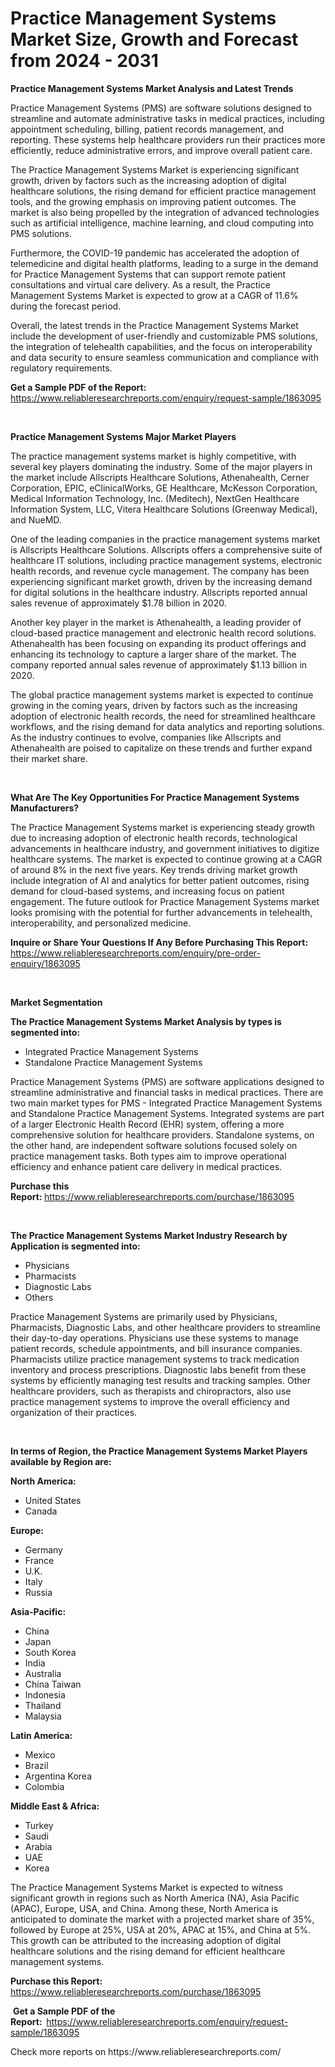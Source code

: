 <p><h1>Practice Management Systems Market Size, Growth and Forecast from 2024 - 2031</h1></p><p><strong>Practice Management Systems Market Analysis and Latest Trends</strong></p>
<p><p>Practice Management Systems (PMS) are software solutions designed to streamline and automate administrative tasks in medical practices, including appointment scheduling, billing, patient records management, and reporting. These systems help healthcare providers run their practices more efficiently, reduce administrative errors, and improve overall patient care.</p><p>The Practice Management Systems Market is experiencing significant growth, driven by factors such as the increasing adoption of digital healthcare solutions, the rising demand for efficient practice management tools, and the growing emphasis on improving patient outcomes. The market is also being propelled by the integration of advanced technologies such as artificial intelligence, machine learning, and cloud computing into PMS solutions.</p><p>Furthermore, the COVID-19 pandemic has accelerated the adoption of telemedicine and digital health platforms, leading to a surge in the demand for Practice Management Systems that can support remote patient consultations and virtual care delivery. As a result, the Practice Management Systems Market is expected to grow at a CAGR of 11.6% during the forecast period.</p><p>Overall, the latest trends in the Practice Management Systems Market include the development of user-friendly and customizable PMS solutions, the integration of telehealth capabilities, and the focus on interoperability and data security to ensure seamless communication and compliance with regulatory requirements.</p></p>
<p><strong>Get a Sample PDF of the Report:&nbsp;</strong> <a href="https://www.reliableresearchreports.com/enquiry/request-sample/1863095">https://www.reliableresearchreports.com/enquiry/request-sample/1863095</a></p>
<p>&nbsp;</p>
<p><strong>Practice Management Systems Major Market Players</strong></p>
<p><p>The practice management systems market is highly competitive, with several key players dominating the industry. Some of the major players in the market include Allscripts Healthcare Solutions, Athenahealth, Cerner Corporation, EPIC, eClinicalWorks, GE Healthcare, McKesson Corporation, Medical Information Technology, Inc. (Meditech), NextGen Healthcare Information System, LLC, Vitera Healthcare Solutions (Greenway Medical), and NueMD.</p><p>One of the leading companies in the practice management systems market is Allscripts Healthcare Solutions. Allscripts offers a comprehensive suite of healthcare IT solutions, including practice management systems, electronic health records, and revenue cycle management. The company has been experiencing significant market growth, driven by the increasing demand for digital solutions in the healthcare industry. Allscripts reported annual sales revenue of approximately $1.78 billion in 2020.</p><p>Another key player in the market is Athenahealth, a leading provider of cloud-based practice management and electronic health record solutions. Athenahealth has been focusing on expanding its product offerings and enhancing its technology to capture a larger share of the market. The company reported annual sales revenue of approximately $1.13 billion in 2020.</p><p>The global practice management systems market is expected to continue growing in the coming years, driven by factors such as the increasing adoption of electronic health records, the need for streamlined healthcare workflows, and the rising demand for data analytics and reporting solutions. As the industry continues to evolve, companies like Allscripts and Athenahealth are poised to capitalize on these trends and further expand their market share.</p></p>
<p>&nbsp;</p>
<p><strong>What Are The Key Opportunities For Practice Management Systems Manufacturers?</strong></p>
<p><p>The Practice Management Systems market is experiencing steady growth due to increasing adoption of electronic health records, technological advancements in healthcare industry, and government initiatives to digitize healthcare systems. The market is expected to continue growing at a CAGR of around 8% in the next five years. Key trends driving market growth include integration of AI and analytics for better patient outcomes, rising demand for cloud-based systems, and increasing focus on patient engagement. The future outlook for Practice Management Systems market looks promising with the potential for further advancements in telehealth, interoperability, and personalized medicine.</p></p>
<p><strong>Inquire or Share Your Questions If Any Before Purchasing This Report:</strong> <a href="https://www.reliableresearchreports.com/enquiry/pre-order-enquiry/1863095">https://www.reliableresearchreports.com/enquiry/pre-order-enquiry/1863095</a></p>
<p>&nbsp;</p>
<p><strong>Market Segmentation</strong></p>
<p><strong>The Practice Management Systems Market Analysis by types is segmented into:</strong></p>
<p><ul><li>Integrated Practice Management Systems</li><li>Standalone Practice Management Systems</li></ul></p>
<p><p>Practice Management Systems (PMS) are software applications designed to streamline administrative and financial tasks in medical practices. There are two main market types for PMS - Integrated Practice Management Systems and Standalone Practice Management Systems. Integrated systems are part of a larger Electronic Health Record (EHR) system, offering a more comprehensive solution for healthcare providers. Standalone systems, on the other hand, are independent software solutions focused solely on practice management tasks. Both types aim to improve operational efficiency and enhance patient care delivery in medical practices.</p></p>
<p><strong>Purchase this Report:&nbsp;</strong><a href="https://www.reliableresearchreports.com/purchase/1863095">https://www.reliableresearchreports.com/purchase/1863095</a></p>
<p>&nbsp;</p>
<p><strong>The Practice Management Systems Market Industry Research by Application is segmented into:</strong></p>
<p><ul><li>Physicians</li><li>Pharmacists</li><li>Diagnostic Labs</li><li>Others</li></ul></p>
<p><p>Practice Management Systems are primarily used by Physicians, Pharmacists, Diagnostic Labs, and other healthcare providers to streamline their day-to-day operations. Physicians use these systems to manage patient records, schedule appointments, and bill insurance companies. Pharmacists utilize practice management systems to track medication inventory and process prescriptions. Diagnostic labs benefit from these systems by efficiently managing test results and tracking samples. Other healthcare providers, such as therapists and chiropractors, also use practice management systems to improve the overall efficiency and organization of their practices.</p></p>
<p>&nbsp;</p>
<p><strong>In terms of Region, the Practice Management Systems Market Players available by Region are:</strong></p>
<p>
    <p> <strong> North America: </strong>
        <ul>
            <li>United States</li>
            <li>Canada</li>
        </ul>
        </p> 
    <p> <strong> Europe: </strong>
        <ul>
            <li>Germany</li>
            <li>France</li>
            <li>U.K.</li>
            <li>Italy</li>
            <li>Russia</li>
        </ul>
        </p> 
    <p> <strong> Asia-Pacific: </strong>
        <ul>
            <li>China</li>
            <li>Japan</li>
            <li>South Korea</li>
            <li>India</li>
            <li>Australia</li>
            <li>China Taiwan</li>
            <li>Indonesia</li>
            <li>Thailand</li>
            <li>Malaysia</li>
        </ul>
        </p> 
    <p> <strong> Latin America: </strong>
        <ul>
            <li>Mexico</li>
            <li>Brazil</li>
            <li>Argentina Korea</li>
            <li>Colombia</li>
        </ul>
        </p> 
    <p> <strong> Middle East & Africa: </strong>
        <ul>
            <li>Turkey</li>
            <li>Saudi</li>
            <li>Arabia</li>
            <li>UAE</li>
            <li>Korea</li>
        </ul>
    </p>
    </p>
<p><p>The Practice Management Systems Market is expected to witness significant growth in regions such as North America (NA), Asia Pacific (APAC), Europe, USA, and China. Among these, North America is anticipated to dominate the market with a projected market share of 35%, followed by Europe at 25%, USA at 20%, APAC at 15%, and China at 5%. This growth can be attributed to the increasing adoption of digital healthcare solutions and the rising demand for efficient healthcare management systems.</p></p>
<p><strong>Purchase this Report: </strong><a href="https://www.reliableresearchreports.com/purchase/1863095">https://www.reliableresearchreports.com/purchase/1863095</a></p>
<p>&nbsp;<strong>Get a Sample PDF of the Report:&nbsp;&nbsp;</strong><a href="https://www.reliableresearchreports.com/enquiry/request-sample/1863095">https://www.reliableresearchreports.com/enquiry/request-sample/1863095</a></p>
<p><strong></strong></p>
<p>Check more reports on https://www.reliableresearchreports.com/</p>